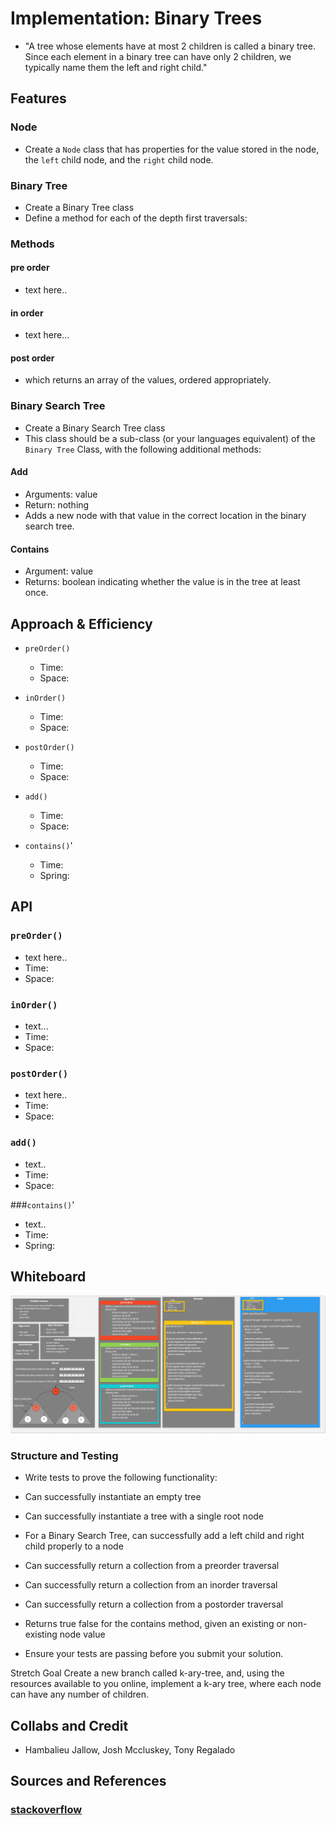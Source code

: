 # Implementation: Binary Trees

- "A tree whose elements have at most 2 children is called a binary tree. Since each element in a binary tree can have only 2 children, we typically name them the left and right child."

## Features

### Node

- Create a `Node` class that has properties for the value stored in the node, the `left` child node, and the `right` child node.

### Binary Tree

- Create a Binary Tree class
- Define a method for each of the depth first traversals:

### Methods

#### pre order

- text here..

#### in order

- text here...

#### post order

- which returns an array of the values, ordered appropriately.


### Binary Search Tree

- Create a Binary Search Tree class
- This class should be a sub-class (or your languages equivalent) of the `Binary Tree`
Class, with the following additional methods:

#### Add

- Arguments: value
- Return: nothing
- Adds a new node with that value in the correct location in the binary search tree.

#### Contains

- Argument: value
- Returns: boolean indicating whether the value is in the tree at least once.

## Approach & Efficiency

- `preOrder()`
  - Time:
  - Space:

- `inOrder()`
  - Time:
  - Space:

- `postOrder()`
  - Time:
  - Space:

- `add()`
  - Time:
  - Space:

- `contains()`'
  - Time:
  - Spring:

## API
<!-- Description of each method publicly available in each of your trees -->

### `preOrder()`
- text here..
- Time:
- Space:

### `inOrder()`

- text...
- Time:
- Space:

### `postOrder()`

- text here..
- Time:
- Space:

### `add()`

- text..
- Time:
- Space:

###`contains()`'

- text..
- Time:
- Spring:


## Whiteboard

![Trees](../../assets/binaryTree.PNG)

### Structure and Testing

- Write tests to prove the following functionality:

- Can successfully instantiate an empty tree
- Can successfully instantiate a tree with a single root node
- For a Binary Search Tree, can successfully add a left child and right child properly to a node
- Can successfully return a collection from a preorder traversal
- Can successfully return a collection from an inorder traversal
- Can successfully return a collection from a postorder traversal
- Returns true	false for the contains method, given an existing or non-existing node value
- Ensure your tests are passing before you submit your solution.

Stretch Goal
Create a new branch called k-ary-tree, and, using the resources available to you online, implement a k-ary tree, where each node can have any number of children.


## Collabs and Credit

- Hambalieu Jallow, Josh Mccluskey, Tony Regalado

## Sources and References

### [stackoverflow](https://stackoverflow.com/questions/61037306/why-can-i-not-use-compareto-when-comparing-the-key-of-a-a-node-in-a-bst-to-0)
